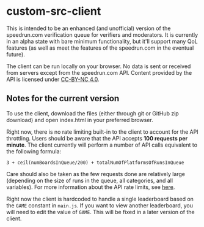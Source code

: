 # custom-src-client
This is intended to be an enhanced (and unofficial) version of the speedrun.com verification queue for verifiers and moderators.
It is currently in an alpha state with bare minimum functionality, but it'll support many QoL features (as well
as meet the features of the speedrun.com in the eventual future).

The client can be run locally on your browser. No data is sent or received from servers except from the speedrun.com API.
Content provided by the API is licensed under [CC-BY-NC 4.0](https://creativecommons.org/licenses/by-nc/4.0/).

## Notes for the current version
To use the client, download the files (either through git or GitHub zip download) and open index.html in your preferred browser.

Right now, there is no rate limiting built-in to the client to account for the API throttling.
Users should be aware that the API accepts **100 requests per minute**.
The client currently will perform a number of API calls equivalent to the following formula:

`3 + ceil(numBoardsInQueue/200) + totalNumOfPlatformsOfRunsInQueue`

Care should also be taken as the few requests done are relatively large (depending on the size of runs in the queue, all categories, and all variables).
For more information about the API rate limits, see [here](https://github.com/speedruncomorg/api/blob/master/throttling.md).

Right now the client is hardcoded to handle a single leaderboard based on the `GAME` constant in `main.js`.
If you want to view another leaderboard, you will need to edit the value of `GAME`. This will be fixed in a later version of the client.
